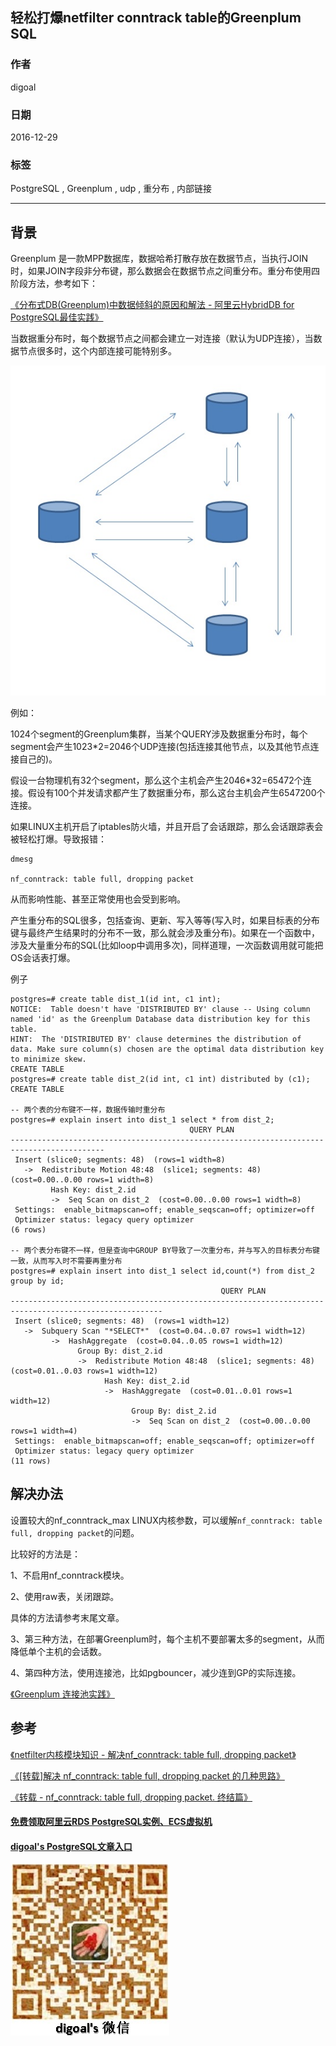 ## 轻松打爆netfilter conntrack table的Greenplum SQL  
    
### 作者    
digoal    
    
### 日期    
2016-12-29    
    
### 标签    
PostgreSQL , Greenplum , udp , 重分布 , 内部链接     
    
----    
    
## 背景    
Greenplum 是一款MPP数据库，数据哈希打散存放在数据节点，当执行JOIN时，如果JOIN字段非分布键，那么数据会在数据节点之间重分布。重分布使用四阶段方法，参考如下：  
  
[《分布式DB(Greenplum)中数据倾斜的原因和解法 - 阿里云HybridDB for PostgreSQL最佳实践》](../201708/20170821_02.md)    
  
当数据重分布时，每个数据节点之间都会建立一对连接（默认为UDP连接），当数据节点很多时，这个内部连接可能特别多。  
  
![pic](20161229_05_pic_001.jpg)  
  
例如：  
  
1024个segment的Greenplum集群，当某个QUERY涉及数据重分布时，每个segment会产生1023*2=2046个UDP连接(包括连接其他节点，以及其他节点连接自己的)。  
  
假设一台物理机有32个segment，那么这个主机会产生2046*32=65472个连接。假设有100个并发请求都产生了数据重分布，那么这台主机会产生6547200个连接。  
  
如果LINUX主机开启了iptables防火墙，并且开启了会话跟踪，那么会话跟踪表会被轻松打爆。导致报错：  
  
```  
dmesg  
  
nf_conntrack: table full, dropping packet  
```  
  
从而影响性能、甚至正常使用也会受到影响。  
   
产生重分布的SQL很多，包括查询、更新、写入等等(写入时，如果目标表的分布键与最终产生结果时的分布不一致，那么就会涉及重分布)。如果在一个函数中，涉及大量重分布的SQL(比如loop中调用多次)，同样道理，一次函数调用就可能把OS会话表打爆。   
  
例子   
  
```
postgres=# create table dist_1(id int, c1 int);
NOTICE:  Table doesn't have 'DISTRIBUTED BY' clause -- Using column named 'id' as the Greenplum Database data distribution key for this table.
HINT:  The 'DISTRIBUTED BY' clause determines the distribution of data. Make sure column(s) chosen are the optimal data distribution key to minimize skew.
CREATE TABLE
postgres=# create table dist_2(id int, c1 int) distributed by (c1);
CREATE TABLE

-- 两个表的分布键不一样，数据传输时重分布
postgres=# explain insert into dist_1 select * from dist_2;
                                        QUERY PLAN                                         
-------------------------------------------------------------------------------------------
 Insert (slice0; segments: 48)  (rows=1 width=8)
   ->  Redistribute Motion 48:48  (slice1; segments: 48)  (cost=0.00..0.00 rows=1 width=8)
         Hash Key: dist_2.id
         ->  Seq Scan on dist_2  (cost=0.00..0.00 rows=1 width=8)
 Settings:  enable_bitmapscan=off; enable_seqscan=off; optimizer=off
 Optimizer status: legacy query optimizer
(6 rows)

-- 两个表分布键不一样，但是查询中GROUP BY导致了一次重分布，并与写入的目标表分布键一致，从而写入时不需要再重分布
postgres=# explain insert into dist_1 select id,count(*) from dist_2 group by id;
                                               QUERY PLAN                                               
--------------------------------------------------------------------------------------------------------
 Insert (slice0; segments: 48)  (rows=1 width=12)
   ->  Subquery Scan "*SELECT*"  (cost=0.04..0.07 rows=1 width=12)
         ->  HashAggregate  (cost=0.04..0.05 rows=1 width=12)
               Group By: dist_2.id
               ->  Redistribute Motion 48:48  (slice1; segments: 48)  (cost=0.01..0.03 rows=1 width=12)
                     Hash Key: dist_2.id
                     ->  HashAggregate  (cost=0.01..0.01 rows=1 width=12)
                           Group By: dist_2.id
                           ->  Seq Scan on dist_2  (cost=0.00..0.00 rows=1 width=4)
 Settings:  enable_bitmapscan=off; enable_seqscan=off; optimizer=off
 Optimizer status: legacy query optimizer
(11 rows)
```
   
  
## 解决办法  
设置较大的nf_conntrack_max LINUX内核参数，可以缓解```nf_conntrack: table full, dropping packet```的问题。  
  
比较好的方法是：  
  
1、不启用nf_conntrack模块。  
  
2、使用raw表，关闭跟踪。  
  
具体的方法请参考末尾文章。  
  
3、第三种方法，在部署Greenplum时，每个主机不要部署太多的segment，从而降低单个主机的会话数。   
  
4、第四种方法，使用连接池，比如pgbouncer，减少连到GP的实际连接。   
  
[《Greenplum 连接池实践》](../201801/20180128_04.md)  
    
## 参考    
[《netfilter内核模块知识 - 解决nf_conntrack: table full, dropping packet》](../201612/20161229_04.md)    
    
[《[转载]解决 nf_conntrack: table full, dropping packet 的几种思路》](../201612/20161229_03.md)    
    
[《转载 - nf_conntrack: table full, dropping packet. 终结篇》](../201612/20161229_02.md)    
  
  
  
  
  
  
  
  
  
  
  
  
  
#### [免费领取阿里云RDS PostgreSQL实例、ECS虚拟机](https://free.aliyun.com/ "57258f76c37864c6e6d23383d05714ea")
  
  
#### [digoal's PostgreSQL文章入口](https://github.com/digoal/blog/blob/master/README.md "22709685feb7cab07d30f30387f0a9ae")
  
  
![digoal's weixin](../pic/digoal_weixin.jpg "f7ad92eeba24523fd47a6e1a0e691b59")
  
  
  
  
  
  
  
